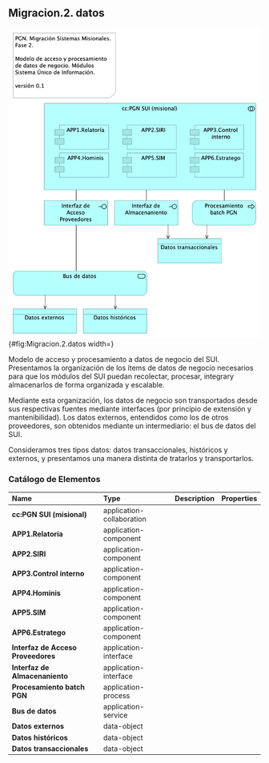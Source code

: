
## Migracion.2. datos
![Diagram: Migracion.2. datos](images/Migracion.2.datos.png){#fig:Migracion.2.datos width=}

Modelo de acceso y procesamiento a datos de negocio del SUI. Presentamos la organización de los ítems de datos de negocio necesarios para que los módulos del SUI puedan recolectar, procesar, integrary almacenarlos de forma organizada y escalable.

Mediante esta organización, los datos de negocio son transportados desde sus respectivas fuentes mediante interfaces (por principio de extensión y mantenibilidad). Los datos externos, entendidos como los de otros proveedores, son obtenidos mediante un intermediario: el bus de datos del SUI.

Consideramos tres tipos datos: datos transaccionales, históricos y externos, y presentamos una manera distinta de tratarlos y transportarlos.


### Catálogo de Elementos
| Name| Type| Description| Properties
|:--------|:--------|:--------|:--------|
|**cc:PGN SUI (misional)**|application-collaboration|||
|**APP1.Relatoría**|application-component|||
|**APP2.SIRI**|application-component|||
|**APP3.Control interno**|application-component|||
|**APP4.Hominis**|application-component|||
|**APP5.SIM**|application-component|||
|**APP6.Estratego**|application-component|||
|**Interfaz de Acceso Proveedores**|application-interface|||
|**Interfaz de Almacenaniento**|application-interface|||
|**Procesamiento batch PGN**|application-process|||
|**Bus de datos**|application-service|||
|**Datos externos**|data-object|||
|**Datos históricos**|data-object|||
|**Datos transaccionales**|data-object|||
